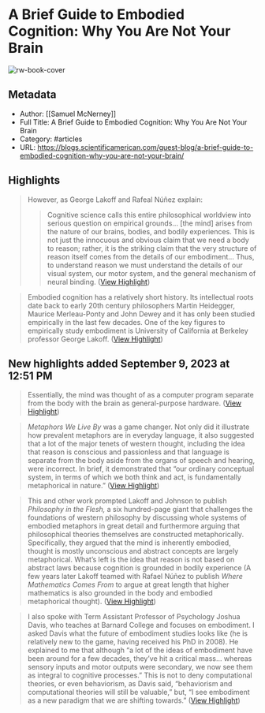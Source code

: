 # A Brief Guide to Embodied Cognition: Why You Are Not Your Brain

![rw-book-cover](http://blogs.scientificamerican.com/themes/responsive/images/global/logo400x400.jpg)

## Metadata
- Author: [[Samuel McNerney]]
- Full Title: A Brief Guide to Embodied Cognition: Why You Are Not Your Brain
- Category: #articles
- URL: https://blogs.scientificamerican.com/guest-blog/a-brief-guide-to-embodied-cognition-why-you-are-not-your-brain/

## Highlights

> However, as George Lakoff and Rafeal Núñez explain:
>  > Cognitive science calls this entire philosophical worldview into serious question on empirical grounds... [the mind] arises from the nature of our brains, bodies, and bodily experiences. This is not just the innocuous and obvious claim that we need a body to reason; rather, it is the striking claim that the very structure of reason itself comes from the details of our embodiment... Thus, to understand reason we must understand the details of our visual system, our motor system, and the general mechanism of neural binding. ([View Highlight](https://read.readwise.io/read/01h9t4ax13ntc63bm6amr4q9hp))


> Embodied cognition has a relatively short history. Its intellectual roots date back to early 20th century philosophers Martin Heidegger, Maurice Merleau-Ponty and John Dewey and it has only been studied empirically in the last few decades. One of the key figures to empirically study embodiment is University of California at Berkeley professor George Lakoff. ([View Highlight](https://read.readwise.io/read/01h9t4bwftjh4019wj58bj05fc))

## New highlights added September 9, 2023 at 12:51 PM

> Essentially, the mind was thought of as a computer program separate from the body with the brain as general-purpose hardware. ([View Highlight](https://read.readwise.io/read/01h9t4jecsh8crd923982kqj3j))


> *Metaphors We Live By* was a game changer. Not only did it illustrate how prevalent metaphors are in everyday language, it also suggested that a lot of the major tenets of western thought, including the idea that reason is conscious and passionless and that language is separate from the body aside from the organs of speech and hearing, were incorrect. In brief, it demonstrated that “our ordinary conceptual system, in terms of which we both think and act, is fundamentally metaphorical in nature.” ([View Highlight](https://read.readwise.io/read/01h9t4nxw6ds4jzk4hw7hc702t))


> This and other work prompted Lakoff and Johnson to publish *Philosophy in the Flesh,* a six hundred-page giant that challenges the foundations of western philosophy by discussing whole systems of embodied metaphors in great detail and furthermore arguing that philosophical theories themselves are constructed metaphorically. Specifically, they argued that the mind is inherently embodied, thought is mostly unconscious and abstract concepts are largely metaphorical. What’s left is the idea that reason is not based on abstract laws because cognition is grounded in bodily experience (A few years later Lakoff teamed with Rafael Núñez to publish *Where Mathematics Comes From* to argue at great length that higher mathematics is also grounded in the body and embodied metaphorical thought). ([View Highlight](https://read.readwise.io/read/01h9t4qvw1ed80qttkw50b8yhp))


> I also spoke with Term Assistant Professor of Psychology Joshua Davis, who teaches at Barnard College and focuses on embodiment. I asked Davis what the future of embodiment studies looks like (he is relatively new to the game, having received his PhD in 2008). He explained to me that although “a lot of the ideas of embodiment have been around for a few decades, they’ve hit a critical mass… whereas sensory inputs and motor outputs were secondary, we now see them as integral to cognitive processes.” This is not to deny computational theories, or even behaviorism, as Davis said, “behaviorism and computational theories will still be valuable,” but, “I see embodiment as a new paradigm that we are shifting towards.” ([View Highlight](https://read.readwise.io/read/01h9t4t2qbqmq6n36p3wvsw72z))

